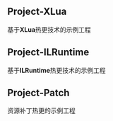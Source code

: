 ## Project-XLua
基于**XLua**热更技术的示例工程

## Project-ILRuntime
基于**ILRuntime**热更技术的示例工程

## Project-Patch
资源补丁热更的示例工程
